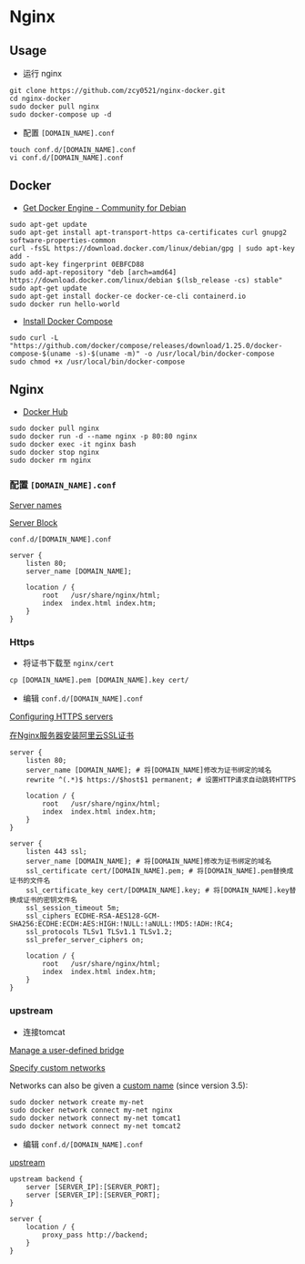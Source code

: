 # Nginx

## Usage

- 运行 nginx

```shell script
git clone https://github.com/zcy0521/nginx-docker.git
cd nginx-docker
sudo docker pull nginx
sudo docker-compose up -d
```

- 配置 `[DOMAIN_NAME].conf`

```shell script
touch conf.d/[DOMAIN_NAME].conf
vi conf.d/[DOMAIN_NAME].conf
```

## Docker

- [Get Docker Engine - Community for Debian](https://docs.docker.com/install/linux/docker-ce/debian/)

```shell script
sudo apt-get update
sudo apt-get install apt-transport-https ca-certificates curl gnupg2 software-properties-common
curl -fsSL https://download.docker.com/linux/debian/gpg | sudo apt-key add -
sudo apt-key fingerprint 0EBFCD88
sudo add-apt-repository "deb [arch=amd64] https://download.docker.com/linux/debian $(lsb_release -cs) stable"
sudo apt-get update
sudo apt-get install docker-ce docker-ce-cli containerd.io
sudo docker run hello-world
```
  
- [Install Docker Compose](https://docs.docker.com/compose/install/)

```shell script
sudo curl -L "https://github.com/docker/compose/releases/download/1.25.0/docker-compose-$(uname -s)-$(uname -m)" -o /usr/local/bin/docker-compose
sudo chmod +x /usr/local/bin/docker-compose
```

## Nginx

- [Docker Hub](https://hub.docker.com/_/nginx)

```shell script
sudo docker pull nginx
sudo docker run -d --name nginx -p 80:80 nginx
sudo docker exec -it nginx bash
sudo docker stop nginx
sudo docker rm nginx
```

### 配置 `[DOMAIN_NAME].conf`

[Server names](http://nginx.org/en/docs/http/server_names.html)

[Server Block](https://www.nginx.com/resources/wiki/start/topics/examples/server_blocks)

`conf.d/[DOMAIN_NAME].conf`
```
server {
    listen 80;
    server_name [DOMAIN_NAME];

    location / {
        root   /usr/share/nginx/html;
        index  index.html index.htm;
    }
}
```

### Https

- 将证书下载至 `nginx/cert`

```shell script
cp [DOMAIN_NAME].pem [DOMAIN_NAME].key cert/
```

- 编辑 `conf.d/[DOMAIN_NAME].conf`

[Configuring HTTPS servers](http://nginx.org/en/docs/http/configuring_https_servers.html)

[在Nginx服务器安装阿里云SSL证书](https://help.aliyun.com/document_detail/98728.html)

```
server {
    listen 80;
    server_name [DOMAIN_NAME]; # 将[DOMAIN_NAME]修改为证书绑定的域名
    rewrite ^(.*)$ https://$host$1 permanent; # 设置HTTP请求自动跳转HTTPS

    location / {
        root   /usr/share/nginx/html;
        index  index.html index.htm;
    }
}

server {
    listen 443 ssl;
    server_name [DOMAIN_NAME]; # 将[DOMAIN_NAME]修改为证书绑定的域名
    ssl_certificate cert/[DOMAIN_NAME].pem; # 将[DOMAIN_NAME].pem替换成证书的文件名
    ssl_certificate_key cert/[DOMAIN_NAME].key; # 将[DOMAIN_NAME].key替换成证书的密钥文件名
    ssl_session_timeout 5m;
    ssl_ciphers ECDHE-RSA-AES128-GCM-SHA256:ECDHE:ECDH:AES:HIGH:!NULL:!aNULL:!MD5:!ADH:!RC4;
    ssl_protocols TLSv1 TLSv1.1 TLSv1.2;
    ssl_prefer_server_ciphers on;

    location / {
        root   /usr/share/nginx/html;
        index  index.html index.htm;
    }
}
```

### upstream

- 连接tomcat

[Manage a user-defined bridge](https://docs.docker.com/network/bridge/#manage-a-user-defined-bridge)

[Specify custom networks](https://docs.docker.com/compose/networking/#specify-custom-networks)

Networks can also be given a [custom name](https://docs.docker.com/compose/compose-file/#name-1) (since version 3.5):

```shell script
sudo docker network create my-net
sudo docker network connect my-net nginx
sudo docker network connect my-net tomcat1
sudo docker network connect my-net tomcat2
```

- 编辑 `conf.d/[DOMAIN_NAME].conf`

[upstream](http://nginx.org/en/docs/http/ngx_http_upstream_module.html)

```
upstream backend {
    server [SERVER_IP]:[SERVER_PORT];
    server [SERVER_IP]:[SERVER_PORT];
}

server {
    location / {
        proxy_pass http://backend;
    }
}
```
